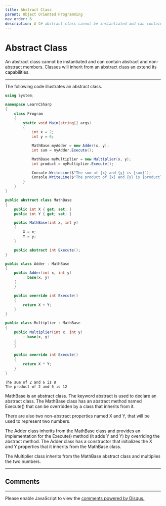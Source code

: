 ```yaml
---
title: Abstract Class
parent: Object Oriented Programming
nav_order: 6
description: A C# abstract class cannot be instantiated and can contain abstract and non-abstract members. Classes will inherit from an abstract class an extend its capabilities.
---
```


# Abstract Class

An abstract class cannot be instantiated and can contain abstract and non-abstract members. Classes will inherit from an abstract class an extend its capabilities.

****

The following code illustrates an abstract class.

```csharp
using System;

namespace LearnCSharp
{
    class Program
    {
        static void Main(string[] args)
        {
            int x = 2;
            int y = 6;

            MathBase myAdder = new Adder(x, y);
            int sum = myAdder.Execute();

            MathBase myMultiplier = new Multiplier(x, y);
            int product = myMultiplier.Execute();

            Console.WriteLine($"The sum of {x} and {y} is {sum}");
            Console.WriteLine($"The product of {x} and {y} is {product}");
        }
    }
}

public abstract class MathBase
{
    public int X { get; set; }
    public int Y { get; set; }

    public MathBase(int x, int y)
    {
        X = x;
        Y = y;
    }

    public abstract int Execute();
}

public class Adder : MathBase
{
    public Adder(int x, int y)
        : base(x, y)
    {
    }

    public override int Execute()
    {
        return X + Y;
    }
}

public class Multiplier : MathBase
{
    public Multiplier(int x, int y)
        : base(x, y)
    {
    }

    public override int Execute()
    {
        return X * Y;
    }
}
```

```
The sum of 2 and 6 is 8
The product of 2 and 6 is 12
```

MathBase is an abstract class. The keyword abstract is used to declare an abstract class. The MathBase class has an abstract method named Execute() that can be overridden by a class that inherits from it. 

There are also two non-abstract properties named X and Y, that will be used to represent two numbers. 

The Adder class inherits from the MathBase class and provides an implementation for the Execute() method (it adds Y and Y) by overriding the abstract method. The Adder class has a constructor that initializes the X and Y properties that it inherits from the MathBase class.

The Multiplier class inherits from the MathBase abstract class and multiplies the two numbers.

<script async src="https://pagead2.googlesyndication.com/pagead/js/adsbygoogle.js"></script>
<!-- horizontal_display_ad -->
<ins class="adsbygoogle"
     style="display:block"
     data-ad-client="ca-pub-0640869077433160"
     data-ad-slot="8459798581"
     data-ad-format="auto"
     data-full-width-responsive="true"></ins>
<script>
     (adsbygoogle = window.adsbygoogle || []).push({});
</script>

****
## Comments
****
<div id="disqus_thread"></div>
<script>

var disqus_config = function () {
this.page.url = 'https://csharp.rclapp.com/object-oriented-programming/abstract-class.html';  
this.page.identifier = 'abstract-class'; 
};

(function() {
var d = document, s = d.createElement('script');
s.src = 'https://csharper.disqus.com/embed.js';
s.setAttribute('data-timestamp', +new Date());
(d.head || d.body).appendChild(s);
})();
</script>
<noscript>Please enable JavaScript to view the <a href="https://disqus.com/?ref_noscript">comments powered by Disqus.</a></noscript>
